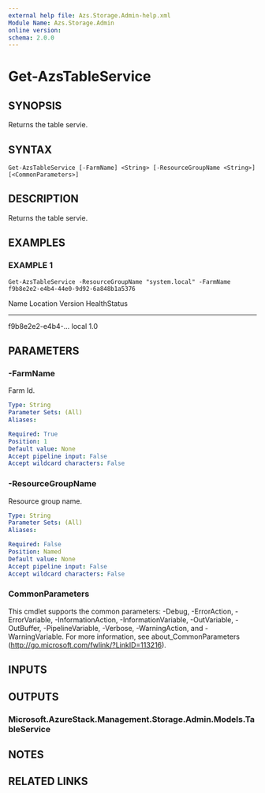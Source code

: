 ```yaml
---
external help file: Azs.Storage.Admin-help.xml
Module Name: Azs.Storage.Admin
online version:
schema: 2.0.0
---
```


# Get-AzsTableService

## SYNOPSIS
Returns the table servie.

## SYNTAX

```
Get-AzsTableService [-FarmName] <String> [-ResourceGroupName <String>] [<CommonParameters>]
```

## DESCRIPTION
Returns the table servie.

## EXAMPLES

### EXAMPLE 1
```
Get-AzsTableService -ResourceGroupName "system.local" -FarmName f9b8e2e2-e4b4-44e0-9d92-6a848b1a5376
```

Name              Location          Version           HealthStatus
----              --------          -------           ------------
f9b8e2e2-e4b4-...
local             1.0

## PARAMETERS

### -FarmName
Farm Id.

```yaml
Type: String
Parameter Sets: (All)
Aliases:

Required: True
Position: 1
Default value: None
Accept pipeline input: False
Accept wildcard characters: False
```

### -ResourceGroupName
Resource group name.

```yaml
Type: String
Parameter Sets: (All)
Aliases:

Required: False
Position: Named
Default value: None
Accept pipeline input: False
Accept wildcard characters: False
```

### CommonParameters
This cmdlet supports the common parameters: -Debug, -ErrorAction, -ErrorVariable, -InformationAction, -InformationVariable, -OutVariable, -OutBuffer, -PipelineVariable, -Verbose, -WarningAction, and -WarningVariable.
For more information, see about_CommonParameters (http://go.microsoft.com/fwlink/?LinkID=113216).

## INPUTS

## OUTPUTS

### Microsoft.AzureStack.Management.Storage.Admin.Models.TableService

## NOTES

## RELATED LINKS
